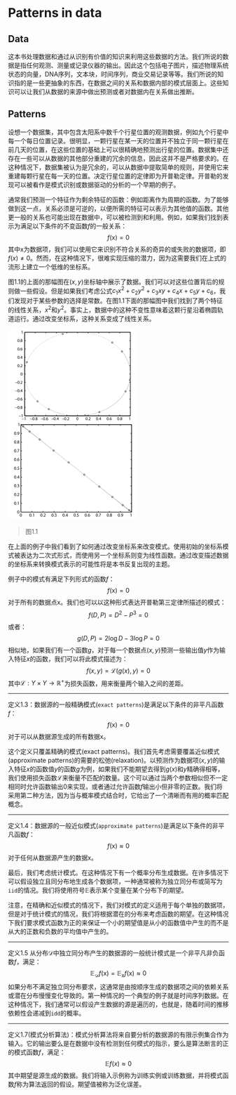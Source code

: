 # Patterns in data

## Data

这本书处理数据和通过从识别有价值的知识来利用这些数据的方法。我们所说的数据是指任何观测、测量或记录仪器的输出。因此这个包括电子图片，描述物理系统状态的向量，DNA序列，文本块，时间序列，商业交易记录等等。我们所说的知识指的是一些更抽象的东西，在数据之间的关系和数据内部的模式层面上。这些知识可以让我们从数据的来源中做出预测或者对数据内在关系做出推断。

## Patterns

设想一个数据集，其中包含太阳系中数千个行星位置的观测数据，例如九个行星中每一个每日位置记录。很明显，一颗行星在某一天的位置并不独立于同一颗行星在前几天的位置，在这些位置的基础上可以很精确地预测出行星的位置。数据集中还存在一些可以从数据的其他部分重建的冗余的信息，因此这并不是严格要求的。在这种情况下，数据集被认为是冗余的，可以从数据中提取简单的规则，并使用它来重建每颗行星在每一天的位置。决定行星位置的定律即为开普勒定律。开普勒的发现可以被看作是模式识别或数据驱动的分析的一个早期的例子。

通常我们预测一个特征作为剩余特征的函数：例如距离作为周期的函数。为了能够做到这一点，关系必须是可逆的，以便所需的特征可以表示为其他值的函数。其他更一般的关系也可能出现在数据中，可以被检测到和利用。例如，如果我们找到表示为满足以下条件的不变函数$f$的一般关系：
$$
f(\mathrm{x}) = 0
$$
其中$\mathrm{x}$为数据项，我们可以使用它来识别不符合关系的奇异的或失败的数据项，即$f(x)\neq 0$。然而，在这种情况下，很难实现压缩的潜力，因为这需要我们在上式的流形上建立一个低维的坐标系。

图1.1的上面的那幅图在$(x,y)$坐标轴中展示了数据。我们可以对这些位置背后的规则做一些假设。但是如果我们考虑公式$c_1x^2 + c_2y^2 + c_3xy + c_4x+c_5y+c_6$，我们发现对于某些参数的选择是常数。在图1.1下面的那幅图中我们找到了两个特征的线性关系，$x^2$和$y^2$。事实上，数据中的这种不变性意味着这颗行星沿着椭圆轨道运行。通过改变坐标系，这种关系变成了线性关系。

![](../../image/1.png)

> 图1.1

在上面的例子中我们看到了如何通过改变坐标系来改变模式。使用初始的坐标系模式被表达为二次式形式，而使用另一个坐标系则变为线性函数。通过改变描述数据的坐标系来转换模式表示的可能性将是本书反复出现的主题。

例子中的模式有满足下列形式的函数$f$：
$$
f(\mathrm{x}) = 0
$$
对于所有的数据点$\mathrm{x}$。我们也可以以这种形式表达开普勒第三定律所描述的模式：
$$
f(D,P) = D^2 - P^3 = 0
$$
或者：
$$
g(D,P) = 2\log D-3\log P=0
$$
相似地，如果我们有一个函数$g$，对于每一个数据点$(x,y)$预测一些输出值$y$作为输入特征$x$的函数，我们可以将此模式描述为：
$$
f(x,y) = \mathcal{L}(g(x),y)=0
$$
其中$\mathcal{L}:Y\times Y\rightarrow \mathbb{R}^+$为损失函数，用来衡量两个输入之间的差距。

***

定义1.3：数据源的一般精确模式(`exact patterns`)是满足以下条件的非平凡函数$f$：
$$
f(\mathrm{x}) = 0
$$
对于可以从数据源生成的所有数据$\mathrm{x}$。

这个定义只覆盖精确的模式(exact patterns)。我们首先考虑需要覆盖近似模式(approximate patterns)的需要的松弛(relaxation)。以预测作为数据项$(x,y)$的输入特征$x$的函数值$y$的函数$g$为例，如果我们不能期望去得到$g(x)$和$y$精确得相等，我们使用损失函数$\mathcal{L}$来衡量不匹配的数量。这个可以通过当两个参数相似但不一定相同时允许函数输出$0$来实现，或者通过允许函数$f$输出小但非零的正数。我们将采用第二种方法，因为当与概率模式结合时，它给出了一个清晰而有用的概率匹配概念。

***

定义1.4：数据源的一般近似模式(`approximate patterns`)是满足以下条件的非平凡函数$f$：
$$
f(\mathrm{x})\approx 0
$$
对于任何从数据源产生的数据$\mathrm{x}$。

最后，我们考虑统计模式。在这种情况下有一个概率分布生成数据。在许多情况下可以假设独立且同分布地生成各个数据项，一种通常被称为独立同分布或简写为`iid`的情况。我们将使用符号$\mathbb{E}$表示某个变量在某个分布下的期望。

注意，在精确和近似模式的情况下，我们对模式的定义适用于每个单独的数据项，但是对于统计模式的情况，我们将根据潜在的分布来考虑函数的期望。在这种情况下我们要求模式函数为正的来保证一个小的期望值是从小的函数值中产生的而不是从大的正数和负数的平均值中产生的。

***

定义1.5  从分布$\mathcal{D}$中独立同分布产生的数据源的一般统计模式是一个非平凡非负函数$f$，满足：
$$
\mathbb{E}_{\mathcal{D}}f(\mathrm{x})=\mathbb{E}_{\mathrm{x}}f(\mathrm{x})\approx 0
$$
如果分布不满足独立同分布要求，这通常是由按顺序生成的数据项之间的依赖关系或潜在分布慢慢变化导致的。第一种情况的一个典型的例子就是时间序列数据。在这种情况下，我们通常可以假设产生数据的源是遍历的，也就是，随着时间的推移依赖性会递减到`idd`的概率。

***

定义1.7(模式分析算法)：模式分析算法将来自要分析的数据源的有限示例集合作为输入。它的输出要么是在数据中没有检测到任何模式的指示，要么是算法断言的正的模式函数$f$，满足：
$$
\mathbb{E}f(x)\approx 0
$$
其中期望是源生成的数据。我们将输入示例称为训练实例或训练数据，并将模式函数$f$称为算法返回的假设。期望值被称为泛化误差。





